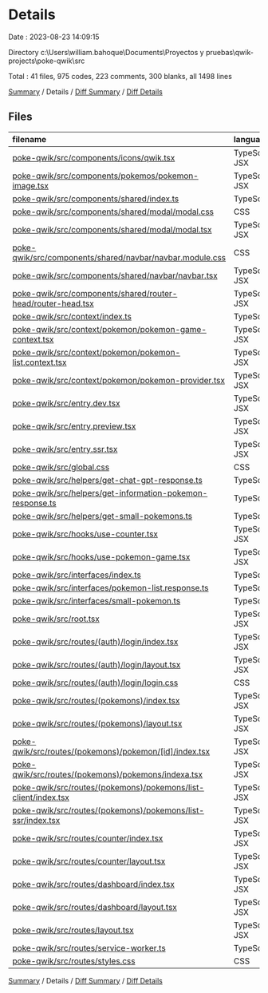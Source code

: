 # Details

Date : 2023-08-23 14:09:15

Directory c:\\Users\\william.bahoque\\Documents\\Proyectos y pruebas\\qwik-projects\\poke-qwik\\src

Total : 41 files,  975 codes, 223 comments, 300 blanks, all 1498 lines

[Summary](results.md) / Details / [Diff Summary](diff.md) / [Diff Details](diff-details.md)

## Files
| filename | language | code | comment | blank | total |
| :--- | :--- | ---: | ---: | ---: | ---: |
| [poke-qwik/src/components/icons/qwik.tsx](/poke-qwik/src/components/icons/qwik.tsx) | TypeScript JSX | 28 | 0 | 1 | 29 |
| [poke-qwik/src/components/pokemos/pokemon-image.tsx](/poke-qwik/src/components/pokemos/pokemon-image.tsx) | TypeScript JSX | 39 | 5 | 14 | 58 |
| [poke-qwik/src/components/shared/index.ts](/poke-qwik/src/components/shared/index.ts) | TypeScript | 3 | 0 | 2 | 5 |
| [poke-qwik/src/components/shared/modal/modal.css](/poke-qwik/src/components/shared/modal/modal.css) | CSS | 24 | 0 | 8 | 32 |
| [poke-qwik/src/components/shared/modal/modal.tsx](/poke-qwik/src/components/shared/modal/modal.tsx) | TypeScript JSX | 47 | 4 | 14 | 65 |
| [poke-qwik/src/components/shared/navbar/navbar.module.css](/poke-qwik/src/components/shared/navbar/navbar.module.css) | CSS | 38 | 0 | 7 | 45 |
| [poke-qwik/src/components/shared/navbar/navbar.tsx](/poke-qwik/src/components/shared/navbar/navbar.tsx) | TypeScript JSX | 28 | 4 | 4 | 36 |
| [poke-qwik/src/components/shared/router-head/router-head.tsx](/poke-qwik/src/components/shared/router-head/router-head.tsx) | TypeScript JSX | 23 | 3 | 7 | 33 |
| [poke-qwik/src/context/index.ts](/poke-qwik/src/context/index.ts) | TypeScript | 2 | 1 | 4 | 7 |
| [poke-qwik/src/context/pokemon/pokemon-game-context.tsx](/poke-qwik/src/context/pokemon/pokemon-game-context.tsx) | TypeScript JSX | 7 | 0 | 4 | 11 |
| [poke-qwik/src/context/pokemon/pokemon-list.context.tsx](/poke-qwik/src/context/pokemon/pokemon-list.context.tsx) | TypeScript JSX | 8 | 2 | 3 | 13 |
| [poke-qwik/src/context/pokemon/pokemon-provider.tsx](/poke-qwik/src/context/pokemon/pokemon-provider.tsx) | TypeScript JSX | 34 | 19 | 18 | 71 |
| [poke-qwik/src/entry.dev.tsx](/poke-qwik/src/entry.dev.tsx) | TypeScript JSX | 5 | 11 | 2 | 18 |
| [poke-qwik/src/entry.preview.tsx](/poke-qwik/src/entry.preview.tsx) | TypeScript JSX | 4 | 15 | 2 | 21 |
| [poke-qwik/src/entry.ssr.tsx](/poke-qwik/src/entry.ssr.tsx) | TypeScript JSX | 16 | 13 | 2 | 31 |
| [poke-qwik/src/global.css](/poke-qwik/src/global.css) | CSS | 55 | 18 | 11 | 84 |
| [poke-qwik/src/helpers/get-chat-gpt-response.ts](/poke-qwik/src/helpers/get-chat-gpt-response.ts) | TypeScript | 16 | 2 | 9 | 27 |
| [poke-qwik/src/helpers/get-information-pokemon-response.ts](/poke-qwik/src/helpers/get-information-pokemon-response.ts) | TypeScript | 9 | 1 | 4 | 14 |
| [poke-qwik/src/helpers/get-small-pokemons.ts](/poke-qwik/src/helpers/get-small-pokemons.ts) | TypeScript | 10 | 3 | 8 | 21 |
| [poke-qwik/src/hooks/use-counter.tsx](/poke-qwik/src/hooks/use-counter.tsx) | TypeScript JSX | 15 | 0 | 6 | 21 |
| [poke-qwik/src/hooks/use-pokemon-game.tsx](/poke-qwik/src/hooks/use-pokemon-game.tsx) | TypeScript JSX | 24 | 0 | 12 | 36 |
| [poke-qwik/src/interfaces/index.ts](/poke-qwik/src/interfaces/index.ts) | TypeScript | 2 | 0 | 1 | 3 |
| [poke-qwik/src/interfaces/pokemon-list.response.ts](/poke-qwik/src/interfaces/pokemon-list.response.ts) | TypeScript | 10 | 1 | 4 | 15 |
| [poke-qwik/src/interfaces/small-pokemon.ts](/poke-qwik/src/interfaces/small-pokemon.ts) | TypeScript | 4 | 0 | 2 | 6 |
| [poke-qwik/src/root.tsx](/poke-qwik/src/root.tsx) | TypeScript JSX | 23 | 6 | 4 | 33 |
| [poke-qwik/src/routes/(auth)/login/index.tsx](/poke-qwik/src/routes/(auth)/login/index.tsx) | TypeScript JSX | 8 | 0 | 1 | 9 |
| [poke-qwik/src/routes/(auth)/login/layout.tsx](/poke-qwik/src/routes/(auth)/login/layout.tsx) | TypeScript JSX | 9 | 0 | 1 | 10 |
| [poke-qwik/src/routes/(auth)/login/login.css](/poke-qwik/src/routes/(auth)/login/login.css) | CSS | 0 | 0 | 1 | 1 |
| [poke-qwik/src/routes/(pokemons)/index.tsx](/poke-qwik/src/routes/(pokemons)/index.tsx) | TypeScript JSX | 45 | 23 | 21 | 89 |
| [poke-qwik/src/routes/(pokemons)/layout.tsx](/poke-qwik/src/routes/(pokemons)/layout.tsx) | TypeScript JSX | 13 | 0 | 2 | 15 |
| [poke-qwik/src/routes/(pokemons)/pokemon/[id]/index.tsx](/poke-qwik/src/routes/(pokemons)/pokemon/%5Bid%5D/index.tsx) | TypeScript JSX | 37 | 3 | 12 | 52 |
| [poke-qwik/src/routes/(pokemons)/pokemons/indexa.tsx](/poke-qwik/src/routes/(pokemons)/pokemons/indexa.tsx) | TypeScript JSX | 4 | 5 | 3 | 12 |
| [poke-qwik/src/routes/(pokemons)/pokemons/list-client/index.tsx](/poke-qwik/src/routes/(pokemons)/pokemons/list-client/index.tsx) | TypeScript JSX | 55 | 33 | 22 | 110 |
| [poke-qwik/src/routes/(pokemons)/pokemons/list-ssr/index.tsx](/poke-qwik/src/routes/(pokemons)/pokemons/list-ssr/index.tsx) | TypeScript JSX | 95 | 23 | 34 | 152 |
| [poke-qwik/src/routes/counter/index.tsx](/poke-qwik/src/routes/counter/index.tsx) | TypeScript JSX | 22 | 0 | 8 | 30 |
| [poke-qwik/src/routes/counter/layout.tsx](/poke-qwik/src/routes/counter/layout.tsx) | TypeScript JSX | 14 | 0 | 2 | 16 |
| [poke-qwik/src/routes/dashboard/index.tsx](/poke-qwik/src/routes/dashboard/index.tsx) | TypeScript JSX | 0 | 0 | 1 | 1 |
| [poke-qwik/src/routes/dashboard/layout.tsx](/poke-qwik/src/routes/dashboard/layout.tsx) | TypeScript JSX | 8 | 0 | 1 | 9 |
| [poke-qwik/src/routes/layout.tsx](/poke-qwik/src/routes/layout.tsx) | TypeScript JSX | 15 | 6 | 9 | 30 |
| [poke-qwik/src/routes/service-worker.ts](/poke-qwik/src/routes/service-worker.ts) | TypeScript | 5 | 9 | 5 | 19 |
| [poke-qwik/src/routes/styles.css](/poke-qwik/src/routes/styles.css) | CSS | 171 | 13 | 24 | 208 |

[Summary](results.md) / Details / [Diff Summary](diff.md) / [Diff Details](diff-details.md)